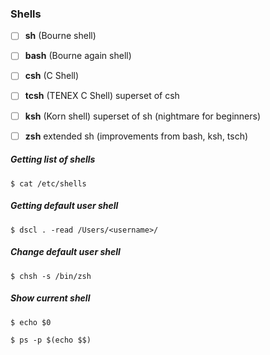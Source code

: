 
### Shells

- [ ] __sh__ (Bourne shell)
- [ ] __bash__ (Bourne again shell)
- [ ] __csh__ (C Shell)
- [ ] __tcsh__ (TENEX C Shell) superset of csh
- [ ] __ksh__ (Korn shell) superset of sh (nightmare for beginners)
- [ ] __zsh__ extended sh (improvements from bash, ksh, tsch)


##### Getting list of shells

```
$ cat /etc/shells
```


##### Getting default user shell

```
$ dscl . -read /Users/<username>/
```

##### Change default user shell

```
$ chsh -s /bin/zsh
```

##### Show current shell

```
$ echo $0
```

```
$ ps -p $(echo $$)
```

